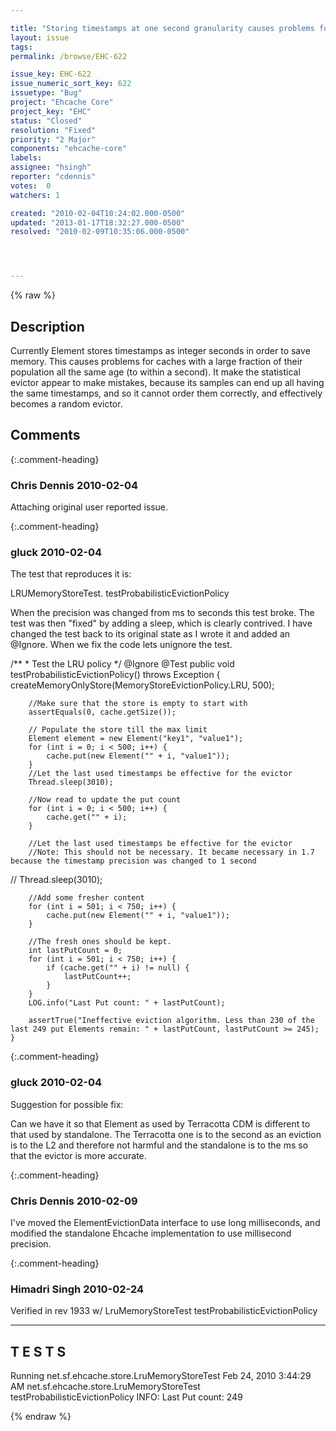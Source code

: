```yaml
---

title: "Storing timestamps at one second granularity causes problems for caches with a large fraction of Elements of a very similar age (the same to within a second)."
layout: issue
tags: 
permalink: /browse/EHC-622

issue_key: EHC-622
issue_numeric_sort_key: 622
issuetype: "Bug"
project: "Ehcache Core"
project_key: "EHC"
status: "Closed"
resolution: "Fixed"
priority: "2 Major"
components: "ehcache-core"
labels: 
assignee: "hsingh"
reporter: "cdennis"
votes:  0
watchers: 1

created: "2010-02-04T10:24:02.000-0500"
updated: "2013-01-17T18:32:27.000-0500"
resolved: "2010-02-09T10:35:06.000-0500"




---
```


{% raw %}

## Description

<div markdown="1" class="description">

Currently Element stores timestamps as integer seconds in order to save memory.  This causes problems for caches with a large fraction of their population all the same age (to within a second).  It make the statistical evictor appear to make mistakes, because its samples can end up all having the same timestamps, and so it cannot order them correctly, and effectively becomes a random evictor.

</div>

## Comments


{:.comment-heading}
### **Chris Dennis** <span class="date">2010-02-04</span>

<div markdown="1" class="comment">

Attaching original user reported issue.

</div>


{:.comment-heading}
### **gluck** <span class="date">2010-02-04</span>

<div markdown="1" class="comment">

The test that reproduces it is:

LRUMemoryStoreTest. testProbabilisticEvictionPolicy

When the precision was changed from ms to seconds this test broke. The test was then "fixed" by adding a sleep, which is clearly contrived. I have changed the test back to its original state as I wrote it and added an @Ignore. When we fix the code lets unignore the test.

/\*\*
     * Test the LRU policy
     */
    @Ignore
    @Test
    public void testProbabilisticEvictionPolicy() throws Exception {
        createMemoryOnlyStore(MemoryStoreEvictionPolicy.LRU, 500);

        //Make sure that the store is empty to start with
        assertEquals(0, cache.getSize());

        // Populate the store till the max limit
        Element element = new Element("key1", "value1");
        for (int i = 0; i < 500; i++) {
            cache.put(new Element("" + i, "value1"));
        }
        //Let the last used timestamps be effective for the evictor
        Thread.sleep(3010);

        //Now read to update the put count
        for (int i = 0; i < 500; i++) {
            cache.get("" + i);
        }

        //Let the last used timestamps be effective for the evictor
        //Note: This should not be necessary. It became necessary in 1.7 because the timestamp precision was changed to 1 second
//        Thread.sleep(3010);


        //Add some fresher content
        for (int i = 501; i < 750; i++) {
            cache.put(new Element("" + i, "value1"));
        }

        //The fresh ones should be kept.
        int lastPutCount = 0;
        for (int i = 501; i < 750; i++) {
            if (cache.get("" + i) != null) {
                lastPutCount++;
            }
        }
        LOG.info("Last Put count: " + lastPutCount);

        assertTrue("Ineffective eviction algorithm. Less than 230 of the last 249 put Elements remain: " + lastPutCount, lastPutCount >= 245);
    }

</div>


{:.comment-heading}
### **gluck** <span class="date">2010-02-04</span>

<div markdown="1" class="comment">

Suggestion for possible fix:

Can we have it so that Element as used by Terracotta CDM is different to that used by standalone. The Terracotta one is to the second as an eviction is to the L2 and therefore not harmful and the standalone is to the ms so that the evictor is more accurate.

</div>


{:.comment-heading}
### **Chris Dennis** <span class="date">2010-02-09</span>

<div markdown="1" class="comment">

I've moved the ElementEvictionData interface to use long milliseconds, and modified the standalone Ehcache implementation to use millisecond precision.

</div>


{:.comment-heading}
### **Himadri Singh** <span class="date">2010-02-24</span>

<div markdown="1" class="comment">

Verified in rev 1933 w/ LruMemoryStoreTest testProbabilisticEvictionPolicy

-------------------------------------------------------
 T E S T S
-------------------------------------------------------
Running net.sf.ehcache.store.LruMemoryStoreTest
Feb 24, 2010 3:44:29 AM net.sf.ehcache.store.LruMemoryStoreTest testProbabilisticEvictionPolicy
INFO: Last Put count: 249

</div>



{% endraw %}
